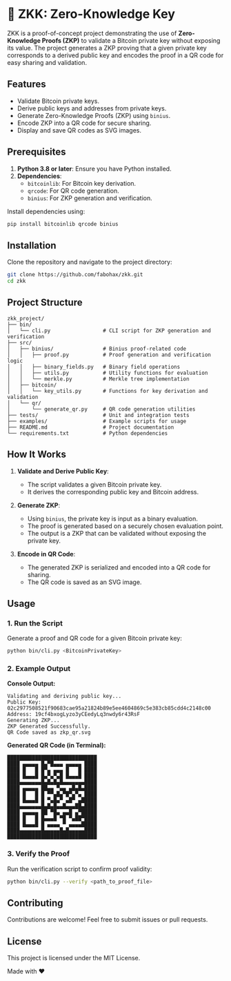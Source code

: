 # 🔑 ZKK: Zero-Knowledge Key

ZKK is a proof-of-concept project demonstrating the use of **Zero-Knowledge Proofs (ZKP)** to validate a Bitcoin private key without exposing its value. The project generates a ZKP proving that a given private key corresponds to a derived public key and encodes the proof in a QR code for easy sharing and validation.

## Features

- Validate Bitcoin private keys.
- Derive public keys and addresses from private keys.
- Generate Zero-Knowledge Proofs (ZKP) using `binius`.
- Encode ZKP into a QR code for secure sharing.
- Display and save QR codes as SVG images.

## Prerequisites

1. **Python 3.8 or later**: Ensure you have Python installed.
2. **Dependencies**:
   - `bitcoinlib`: For Bitcoin key derivation.
   - `qrcode`: For QR code generation.
   - `binius`: For ZKP generation and verification.

Install dependencies using:
```bash
pip install bitcoinlib qrcode binius
```

## Installation

Clone the repository and navigate to the project directory:
```bash
git clone https://github.com/fabohax/zkk.git
cd zkk
```

## Project Structure

```
zkk_project/
├── bin/
│   └── cli.py                 # CLI script for ZKP generation and verification
├── src/
│   ├── binius/                # Binius proof-related code
│   │   ├── proof.py           # Proof generation and verification logic
│   │   ├── binary_fields.py   # Binary field operations
│   │   ├── utils.py           # Utility functions for evaluation
│   │   └── merkle.py          # Merkle tree implementation
│   ├── bitcoin/
│   │   └── key_utils.py       # Functions for key derivation and validation
│   └── qr/
│       └── generate_qr.py     # QR code generation utilities
├── tests/                     # Unit and integration tests
├── examples/                  # Example scripts for usage
├── README.md                  # Project documentation
└── requirements.txt           # Python dependencies
```

## How It Works

1. **Validate and Derive Public Key**:
   - The script validates a given Bitcoin private key.
   - It derives the corresponding public key and Bitcoin address.

2. **Generate ZKP**:
   - Using `binius`, the private key is input as a binary evaluation.
   - The proof is generated based on a securely chosen evaluation point.
   - The output is a ZKP that can be validated without exposing the private key.

3. **Encode in QR Code**:
   - The generated ZKP is serialized and encoded into a QR code for sharing.
   - The QR code is saved as an SVG image.

## Usage

### 1. Run the Script
Generate a proof and QR code for a given Bitcoin private key:
```bash
python bin/cli.py <BitcoinPrivateKey>
```

### 2. Example Output
**Console Output:**
```
Validating and deriving public key...
Public Key: 02c2977508521f90683cae95a21824b89e5ee4604869c5e383cb85cdd4c2148c00
Address: 19cf4bxogLyzo3yCEedyLq3nwdy6r43RsF
Generating ZKP...
ZKP Generated Successfully.
QR Code saved as zkp_qr.svg
```

**Generated QR Code (in Terminal):**
```
█████████████████████████████
████ ▄▄▄▄▄ █▄▀█▄▄▄ ▄▄▄▄▄ ████
████ █   █ █▀▄ ▄▄▄ █   █ ████
████ █▄▄▄█ █▄▀▄▀▄█ █▄▄▄█ ████
████▄▄▄▄▄▄▄█▄█▄█▄█▄▄▄▄▄▄▄████
████ ▄▄▄▄▄ ██▄▄ ▀▄▄ ▄█▄█▄████
████ █   █ █ ▀▀▄█▄▀█▀▄▀▄ ████
████ █▄▄▄█ █ ▀▄█▄▀ ▄█▀ ▄█████
████▄▄▄▄▄▄▄█▄█▄█▄▄█▄▄▄██▄████
████ ▄▄▄▄▄ ██ ▀█▄ ▄▄█ ▄▀█████
████ █   █ █▄▄▄█ ▀█ ▀▄██▀████
████ █▄▄▄█ █ ▄▄▄▄ ▀ ▄▄▄▄█████
████▄▄▄▄▄▄▄█▄▄▄▄▄█▄█▄▄▄▄▄████
█████████████████████████████
```

### 3. Verify the Proof
Run the verification script to confirm proof validity:
```bash
python bin/cli.py --verify <path_to_proof_file>
```

## Contributing

Contributions are welcome! Feel free to submit issues or pull requests.

## License

This project is licensed under the MIT License.

Made with ❤️ 

